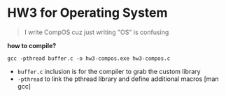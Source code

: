 # HW3 for Operating System

> I write CompOS cuz just writing "OS" is confusing

**how to compile?**
```
gcc -pthread buffer.c -o hw3-compos.exe hw3-compos.c
```
- `buffer.c` inclusion is for the compiler to grab the custom library
- `-pthread` to link the pthread library and define additional macros [man gcc]